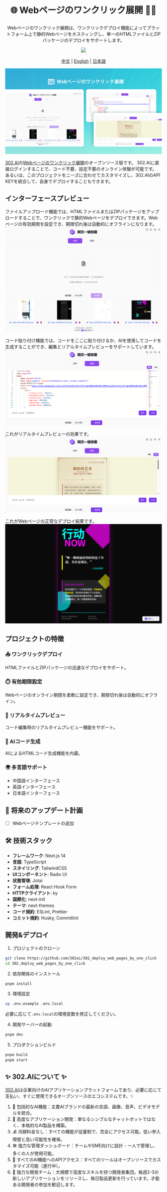 # <p align="center"> 🌐 Webページのワンクリック展開 🚀✨</p>

<p align="center">Webページのワンクリック展開は、ワンクリックデプロイ機能によってプラットフォーム上で静的Webページをホスティングし、単一のHTMLファイルとZIPパッケージのデプロイをサポートします。</p>

<p align="center"><a href="https://302.ai/ja/tools/webserve/" target="blank"><img src="https://file.302.ai/gpt/imgs/github/20250102/72a57c4263944b73bf521830878ae39a.png" /></a></p >

<p align="center"><a href="README_zh.md">中文</a> | <a href="README.md">English</a> | <a href="README_ja.md">日本語</a></p>

![](docs/302_webserve_jp.png)

[302.AI](https://302.ai/ja/)の[Webページのワンクリック展開](https://302.ai/ja/tools/webserve/)のオープンソース版です。
302.AIに直接ログインすることで、コード不要、設定不要のオンライン体験が可能です。
あるいは、このプロジェクトをニーズに合わせてカスタマイズし、302.AIのAPI KEYを統合して、自身でデプロイすることもできます。

## インターフェースプレビュー
ファイルアップロード機能では、HTMLファイルまたはZIPパッケージをアップロードすることで、ワンクリックで静的Webページをデプロイできます。Webページの有効期限を設定でき、期限切れ後は自動的にオフラインになります。
![](docs/302_Deploy_web_pages_by_one-click_screenshot_01.png)

コード貼り付け機能では、コードをここに貼り付けるか、AIを使用してコードを生成することができ、編集とリアルタイムプレビューをサポートしています。
![](docs/302_Deploy_web_pages_by_one-click_screenshot_02.png)           

これがリアルタイムプレビューの効果です。
![](docs/302_Deploy_web_pages_by_one-click_screenshot_03.png)        

これがWebページの正常なデプロイ結果です。
![](docs/302_Deploy_web_pages_by_one-click_screenshot_04.png)     

## プロジェクトの特徴
### 📤 ワンクリックデプロイ
HTMLファイルとZIPパッケージの迅速なデプロイをサポート。
### ⏱️ 有効期限設定
Webページのオンライン期間を柔軟に設定でき、期限切れ後は自動的にオフライン。
### 🔄 リアルタイムプレビュー
コード編集時のリアルタイムプレビュー機能をサポート。
### 📝 AIコード生成
AIによるHTMLコード生成機能を内蔵。
### 🌍 多言語サポート
- 中国語インターフェース
- 英語インターフェース
- 日本語インターフェース

## 🚩 将来のアップデート計画
- [ ] Webページテンプレートの追加

## 🛠️ 技術スタック

- **フレームワーク**: Next.js 14
- **言語**: TypeScript
- **スタイリング**: TailwindCSS
- **UIコンポーネント**: Radix UI
- **状態管理**: Jotai
- **フォーム処理**: React Hook Form
- **HTTPクライアント**: ky
- **国際化**: next-intl
- **テーマ**: next-themes
- **コード規約**: ESLint, Prettier
- **コミット規約**: Husky, Commitlint

## 開発&デプロイ
1. プロジェクトのクローン
```bash
git clone https://github.com/302ai/302_deploy_web_pages_by_one_click
cd 302_deploy_web_pages_by_one_click
```

2. 依存関係のインストール
```bash
pnpm install
```

3. 環境設定
```bash
cp .env.example .env.local
```
必要に応じて`.env.local`の環境変数を修正してください。

4. 開発サーバーの起動
```bash
pnpm dev
```

5. プロダクションビルド
```bash
pnpm build
pnpm start
```

## ✨ 302.AIについて ✨
[302.AI](https://302.ai/ja/)は企業向けのAIアプリケーションプラットフォームであり、必要に応じて支払い、すぐに使用できるオープンソースのエコシステムです。✨
1. 🧠 包括的なAI機能：主要AIブランドの最新の言語、画像、音声、ビデオモデルを統合。
2. 🚀 高度なアプリケーション開発：単なるシンプルなチャットボットではなく、本格的なAI製品を構築。
3. 💰 月額料金なし：すべての機能が従量制で、完全にアクセス可能。低い参入障壁と高い可能性を確保。
4. 🛠 強力な管理ダッシュボード：チームやSME向けに設計 - 一人で管理し、多くの人が使用可能。
5. 🔗 すべてのAI機能へのAPIアクセス：すべてのツールはオープンソースでカスタマイズ可能（進行中）。
6. 💪 強力な開発チーム：大規模で高度なスキルを持つ開発者集団。毎週2-3の新しいアプリケーションをリリースし、毎日製品更新を行っています。才能ある開発者の参加を歓迎します。
